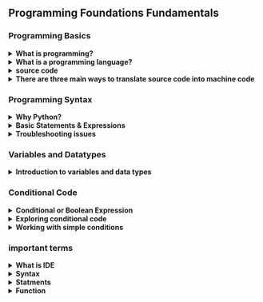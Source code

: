 ## Programming Foundations Fundamentals

### Programming Basics
<details>
  <summary><strong>What is programming?</strong></summary>
    <ul>
      <li>
        <strong>Programing:</strong>
        <ol>
          <li>is converting an idea into a set of instructions that a computer can execute, These Instructions are specific and sequential.</li>
          <li>is how we communicate with the digital world it's characterized by having instructions that are specific and sequential</li>
        </ol>
      </li>
      <li>
        <strong>Bug:</strong> Something unexpected happens.
      </li>
      <li>
        <strong>Crash:</strong> Stops early or freezes.
      </li>
    </ul>
</details>

<details>
  <summary><strong>What is a programming language?</strong></summary>
  <h4>Each Language has:</h4>
  <ul>
    <li><strong>Syntax</strong> ⇒ Rules</li>
    <li><strong>Semantics</strong> ⇒ Meaning</li>
  </ul>

  **Why do we have many programming languages?**
  <br>
  <strong>to address many different computing needs</strong>
  Because Each Language Has Pros & Cons.
</details>


<details>
  <summary><strong>source code</strong></summary>
  <code>
    print("Hello world!")
  </code>
</details>

<details>
  <summary><strong>There are three main ways to translate source code into machine code</strong></summary>
  <ul>
    <li>
      <strong>Compiling:</strong> translate your high-level code to machine code (0101) by making a low-level version of your code without the need for the source code anymore
      <br>
      <strong>(C, C++, and Objective-C)</strong>
    </li>
    <li>
      <strong>Interpreting:</strong> translate your code line by line to low-level lines each time you run it and it needs your source code every run.
      <br>
      <strong>(PHP, and JavaScript)</strong>
    </li>
    <li>
      <strong>Combination:</strong> use both.
      <br>
      <strong>(Python, C#, and Java)</strong>
    </li>
  </ul>
</details>


### Programming Syntax
<details>
  <summary><strong>Why Python?</strong></summary>
  <br>
  Python and javascript are easier to understand as both languages use structuring and wording that are closer to human language
  <br>

  <strong>Which one to choose?</strong>
  <br>
  <strong>JavaScript:</strong> was designed to work with (web application - some non-web application)
  <br>
  <strong>Python:</strong> General purpose language (Web apps - Internal Company tools - Scientific analysis - Games)
</details>

<details>
  <summary><strong>Basic Statements & Expressions</strong></summary>
  <br>
  <strong>Program:</strong> number of statements (Keywords - Expressions - Operators)
  <br>
  <strong>operators:</strong> are symbols that tell the computer to perform an action with some input
  <br>
  <br>
  <strong>Arithmetic Operators:</strong>
  Addition
- Subtraction
- Multiplication
- Division
- Modulus
- Exponentiation
- Floor division
</details>
<details>

<summary><strong>Troubleshooting issues</strong></summary>
  <br>
  <strong>We have three types of errors:</strong>
  <ul>
    <li><strong>Syntax:</strong> you somehow broke the rules of the language.</li>
    <li><strong>Runtime:</strong> the computer was unable to execute a portion of your code.</li>
    <li><strong>Semantic:</strong> the output of the program is not what you expected.</li>
  </ul>
</details>


### Variables and Datatypes
<details>

  <summary><strong>Introduction to variables and data types</strong></summary>
  <ul>
    <li>
      <strong>Variable</strong>  is a memory location where you store a value. The value that you have stored may change in the future according to the specifications.
      <br>
      <strong>Variables Name:</strong> Letters, Numbers(not at the first) and underscores Can't be keyword.
    </li>
    <br>
    <li>
      <strong>Data Types In Python</strong>
      <ul>
        <li>Numbers</li>
        <li>Strings</li>
        <li>Lists</li>
        <li>Sets</li>
        <li>Range</li>
        <li>Tuples</li>
        <li>Dictionary</li>
      </ul>
    </li>
    <br>
    <li>
      <strong>Numerical Data Types</strong>
      <ul>
        <li>Integers: used to represent whole number values.</li>
        <li>Float: used to represent decimal point values.</li>
        <li>Complex Numbers: used to represent imaginary values</li>
        <li>Boolean: used for categorical output, since the output of boolean is either true or false.</li>
      </ul>
    </li>
  </ul>
</details>



### Conditional Code
<details>
  <summary><strong>Conditional or Boolean Expression</strong></summary>
  Any expression that breaks down to either true or false
</details>

<details>
  <summary><strong>Exploring conditional code</strong></summary>

  ```
    if condition:
      do work #indented = block
      do work #indented = block
      do work #not indented != block
    end if
  ```
</details>

<details>
  <summary><strong>Working with simple conditions</strong></summary>

  ```
    if condition:
      do work
    else:
      do work
  ```
</details>



### important terms
<details>
  <summary><strong>What is IDE</strong></summary>
  <strong>Integrated Development Environments</strong>

  <span>Provides special tools to help: </span>
  <ul>
    <li>Debug</li>
    <li>Compile</li>
    <li>Write Codes</li>
  </ul>
</details>
<details>
  <summary><strong>Syntax</strong></summary>
 The rules of a programming language
</details>
<details>
  <summary><strong>Statments</strong></summary>
Keywords - Expressions - Operators
</details>
<details>
  <summary><strong>Function </strong></summary>
Block of code packaged together with a name
</details>
